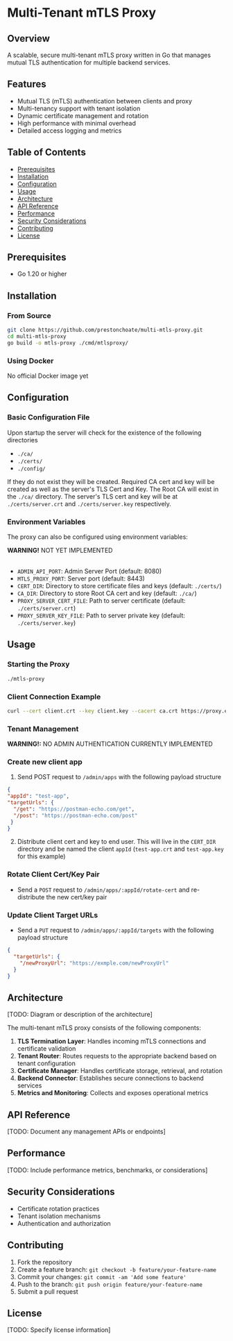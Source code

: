 # Multi-Tenant mTLS Proxy

## Overview
A scalable, secure multi-tenant mTLS proxy written in Go that manages mutual TLS authentication for multiple backend services.

## Features
- Mutual TLS (mTLS) authentication between clients and proxy
- Multi-tenancy support with tenant isolation
- Dynamic certificate management and rotation
- High performance with minimal overhead
- Detailed access logging and metrics

## Table of Contents
- [Prerequisites](#prerequisites)
- [Installation](#installation)
- [Configuration](#configuration)
- [Usage](#usage)
- [Architecture](#architecture)
- [API Reference](#api-reference)
- [Performance](#performance)
- [Security Considerations](#security-considerations)
- [Contributing](#contributing)
- [License](#license)

## Prerequisites
- Go 1.20 or higher

## Installation

### From Source
```bash
git clone https://github.com/prestonchoate/multi-mtls-proxy.git
cd multi-mtls-proxy
go build -o mtls-proxy ./cmd/mtlsproxy/
```

### Using Docker
No official Docker image yet

## Configuration

### Basic Configuration File
Upon startup the server will check for the existence of the following directories

- `./ca/`
- `./certs/`
- `./config/`

If they do not exist they will be created. Required CA cert and key will be created as well as the server's TLS Cert and Key. The Root CA will exist in the `./ca/` directory. The server's TLS cert and key will be at `./certs/server.crt` and `./certs/server.key` respectively.


### Environment Variables
The proxy can also be configured using environment variables:

<div class="alert">
<strong>WARNING!</strong> NOT YET IMPLEMENTED
</div>
<br>

- `ADMIN_API_PORT`: Admin Server Port (default: 8080)
- `MTLS_PROXY_PORT`: Server port (default: 8443)
- `CERT_DIR`: Directory to store certificate files and keys (default: `./certs/`)
- `CA_DIR`: Directory to store Root CA cert and key (default: `./ca/`)
- `PROXY_SERVER_CERT_FILE`: Path to server certificate (default: `./certs/server.crt`)
- `PROXY_SERVER_KEY_FILE`: Path to server private key (default: `./certs/server.key`)

## Usage

### Starting the Proxy
```bash
./mtls-proxy
```

### Client Connection Example
```bash
curl --cert client.crt --key client.key --cacert ca.crt https://proxy.example.com:8443/api/endpoint
```

### Tenant Management
<div class="alert">
  <strong>WARNING!:</strong> NO ADMIN AUTHENTICATION CURRENTLY IMPLEMENTED
</div>

### Create new client app
  1. Send POST request to `/admin/apps` with the following payload structure
  ```json
{
  "appId": "test-app",
  "targetUrls": {
    "/get": "https://postman-echo.com/get",
    "/post": "https://postman-echo.com/post"
   }
}
  ```

  2. Distribute client cert and key to end user. This will live in the `CERT_DIR` directory and be named the client `appId` (`test-app.crt` and `test-app.key` for this example)

### Rotate Client Cert/Key Pair
  - Send a `POST` request to `/admin/apps/:appId/rotate-cert` and re-distribute the new cert/key pair

### Update Client Target URLs
  - Send a `PUT` request to `/admin/apps/:appId/targets` with the following payload structure
  ```json
  {
    "targetUrls": {
      "/newProxyUrl": "https://exmple.com/newProxyUrl"
    }
  }
  ```


## Architecture
[TODO: Diagram or description of the architecture]

The multi-tenant mTLS proxy consists of the following components:

1. **TLS Termination Layer**: Handles incoming mTLS connections and certificate validation
2. **Tenant Router**: Routes requests to the appropriate backend based on tenant configuration
3. **Certificate Manager**: Handles certificate storage, retrieval, and rotation
4. **Backend Connector**: Establishes secure connections to backend services
5. **Metrics and Monitoring**: Collects and exposes operational metrics

## API Reference
[TODO: Document any management APIs or endpoints]

## Performance
[TODO: Include performance metrics, benchmarks, or considerations]

## Security Considerations
- Certificate rotation practices
- Tenant isolation mechanisms
- Authentication and authorization

## Contributing
1. Fork the repository
2. Create a feature branch: `git checkout -b feature/your-feature-name`
3. Commit your changes: `git commit -am 'Add some feature'`
4. Push to the branch: `git push origin feature/your-feature-name`
5. Submit a pull request

## License
[TODO: Specify license information]
